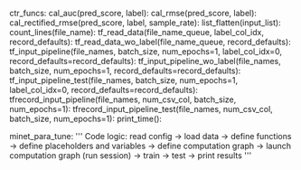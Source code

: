 ctr_funcs:
    cal_auc(pred_score, label):
    cal_rmse(pred_score, label):
    cal_rectified_rmse(pred_score, label, sample_rate):
    list_flatten(input_list):
    count_lines(file_name):
    tf_read_data(file_name_queue, label_col_idx, record_defaults):
    tf_read_data_wo_label(file_name_queue, record_defaults):
    tf_input_pipeline(file_names, batch_size, num_epochs=1, label_col_idx=0,        
                             record_defaults=record_defaults):
    tf_input_pipeline_wo_label(file_names, batch_size, num_epochs=1, 
                             record_defaults=record_defaults):
    tf_input_pipeline_test(file_names, batch_size, num_epochs=1, label_col_idx=0, 
                             record_defaults=record_defaults):
    tfrecord_input_pipeline(file_names, num_csv_col, batch_size, num_epochs=1):
    tfrecord_input_pipeline_test(file_names, num_csv_col, batch_size, num_epochs=1):
    print_time():

minet_para_tune:
'''
Code logic: read config -> load data -> define functions -> define placeholders and variables 
-> define computation graph -> launch computation graph (run session)
-> train -> test -> print results
'''
    